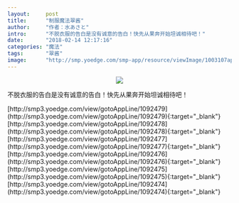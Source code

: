 ```yaml
---
layout:     post
title:      "制服魔法翠酱"
author:     "作者：水あさと"
intro:      "不脱衣服的告白是没有诚意的告白！快先从果奔开始坦诚相待吧！"
date:       "2018-02-14 12:17:16"
categories: "魔法"
tags:       "翠酱"
image:      "http://smp.yoedge.com/smp-app/resource/viewImage/1003107appline.png"
---
```

<div style="text-align: center">
<p><img src="http://smp.yoedge.com/smp-app/resource/viewImage/1003107appline.png"/></p>
</div>
<p class="post-meta">
<span>不脱衣服的告白是没有诚意的告白！快先从果奔开始坦诚相待吧！</span>
</p>
[http://smp3.yoedge.com/view/gotoAppLine/1092479](http://smp3.yoedge.com/view/gotoAppLine/1092479){:target="_blank"}
[http://smp3.yoedge.com/view/gotoAppLine/1092478](http://smp3.yoedge.com/view/gotoAppLine/1092478){:target="_blank"}
[http://smp3.yoedge.com/view/gotoAppLine/1092477](http://smp3.yoedge.com/view/gotoAppLine/1092477){:target="_blank"}
[http://smp3.yoedge.com/view/gotoAppLine/1092476](http://smp3.yoedge.com/view/gotoAppLine/1092476){:target="_blank"}
[http://smp3.yoedge.com/view/gotoAppLine/1092475](http://smp3.yoedge.com/view/gotoAppLine/1092475){:target="_blank"}
[http://smp3.yoedge.com/view/gotoAppLine/1092474](http://smp3.yoedge.com/view/gotoAppLine/1092474){:target="_blank"}


